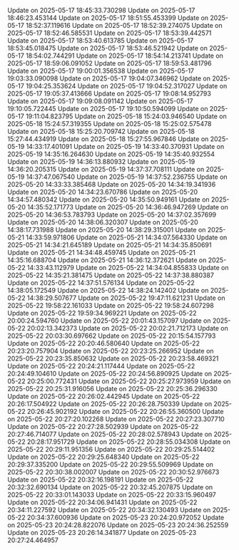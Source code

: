 Update on 2025-05-17 18:45:33.730298
Update on 2025-05-17 18:46:23.453144
Update on 2025-05-17 18:51:55.453399
Update on 2025-05-17 18:52:37.119616
Update on 2025-05-17 18:52:39.274075
Update on 2025-05-17 18:52:46.585531
Update on 2025-05-17 18:53:39.442571
Update on 2025-05-17 18:53:40.613785
Update on 2025-05-17 18:53:45.018475
Update on 2025-05-17 18:53:46.521942
Update on 2025-05-17 18:54:02.744291
Update on 2025-05-17 18:54:14.213741
Update on 2025-05-17 18:59:06.091052
Update on 2025-05-17 18:59:53.481796
Update on 2025-05-17 19:00:01.356538
Update on 2025-05-17 19:03:33.090098
Update on 2025-05-17 19:04:07.346962
Update on 2025-05-17 19:04:25.353624
Update on 2025-05-17 19:04:52.317027
Update on 2025-05-17 19:05:37.413666
Update on 2025-05-17 19:08:14.952793
Update on 2025-05-17 19:09:08.091142
Update on 2025-05-17 19:10:05.722445
Update on 2025-05-17 19:10:50.594099
Update on 2025-05-17 19:11:04.823795
Update on 2025-05-18 15:24:03.946540
Update on 2025-05-18 15:24:57.319355
Update on 2025-05-18 15:25:02.575478
Update on 2025-05-18 15:25:20.709742
Update on 2025-05-18 15:27:44.434919
Update on 2025-05-18 15:27:55.967846
Update on 2025-05-19 14:33:17.401091
Update on 2025-05-19 14:33:40.370931
Update on 2025-05-19 14:35:16.264630
Update on 2025-05-19 14:35:40.932554
Update on 2025-05-19 14:36:13.880932
Update on 2025-05-19 14:36:20.205315
Update on 2025-05-19 14:37:37.708111
Update on 2025-05-19 14:37:47.067540
Update on 2025-05-19 14:37:52.236755
Update on 2025-05-20 14:33:33.385468
Update on 2025-05-20 14:34:19.341936
Update on 2025-05-20 14:34:23.670786
Update on 2025-05-20 14:34:57.480342
Update on 2025-05-20 14:35:50.949161
Update on 2025-05-20 14:35:52.171773
Update on 2025-05-20 14:36:46.947269
Update on 2025-05-20 14:36:53.783793
Update on 2025-05-20 14:37:02.357699
Update on 2025-05-20 14:38:06.320307
Update on 2025-05-20 14:38:17.731988
Update on 2025-05-20 14:38:29.315001
Update on 2025-05-21 14:33:59.971806
Update on 2025-05-21 14:34:07.564330
Update on 2025-05-21 14:34:21.645189
Update on 2025-05-21 14:34:35.850691
Update on 2025-05-21 14:34:48.459745
Update on 2025-05-21 14:35:16.688704
Update on 2025-05-21 14:36:12.372621
Update on 2025-05-22 14:33:43.112979
Update on 2025-05-22 14:34:04.855833
Update on 2025-05-22 14:35:21.381475
Update on 2025-05-22 14:37:38.880387
Update on 2025-05-22 14:37:51.576134
Update on 2025-05-22 14:38:05.172549
Update on 2025-05-22 14:38:24.142402
Update on 2025-05-22 14:38:29.507677
Update on 2025-05-22 19:47:11.621231
Update on 2025-05-22 19:58:22.161033
Update on 2025-05-22 19:58:24.607298
Update on 2025-05-22 19:59:34.969221
Update on 2025-05-22 20:00:24.594760
Update on 2025-05-22 20:01:43.157097
Update on 2025-05-22 20:02:13.342373
Update on 2025-05-22 20:02:21.712173
Update on 2025-05-22 20:03:30.697662
Update on 2025-05-22 20:15:54.157793
Update on 2025-05-22 20:20:46.580640
Update on 2025-05-22 20:23:20.757904
Update on 2025-05-22 20:23:25.266952
Update on 2025-05-22 20:23:35.850632
Update on 2025-05-22 20:23:58.469321
Update on 2025-05-22 20:24:21.117444
Update on 2025-05-22 20:24:49.104610
Update on 2025-05-22 20:24:56.890925
Update on 2025-05-22 20:25:00.772431
Update on 2025-05-22 20:25:27.973959
Update on 2025-05-22 20:25:31.916056
Update on 2025-05-22 20:25:36.296330
Update on 2025-05-22 20:26:02.442945
Update on 2025-05-22 20:26:17.504922
Update on 2025-05-22 20:26:28.750339
Update on 2025-05-22 20:26:45.902192
Update on 2025-05-22 20:26:55.360500
Update on 2025-05-22 20:27:20.102268
Update on 2025-05-22 20:27:23.307710
Update on 2025-05-22 20:27:28.502939
Update on 2025-05-22 20:27:46.714077
Update on 2025-05-22 20:28:02.578943
Update on 2025-05-22 20:28:17.951729
Update on 2025-05-22 20:28:55.034308
Update on 2025-05-22 20:29:11.951356
Update on 2025-05-22 20:29:25.514402
Update on 2025-05-22 20:29:25.648340
Update on 2025-05-22 20:29:37.335200
Update on 2025-05-22 20:29:55.509969
Update on 2025-05-22 20:30:38.002007
Update on 2025-05-22 20:30:52.976673
Update on 2025-05-22 20:32:16.198191
Update on 2025-05-22 20:32:32.690134
Update on 2025-05-22 20:32:45.207875
Update on 2025-05-22 20:33:01.143033
Update on 2025-05-22 20:33:15.960497
Update on 2025-05-22 20:34:06.941431
Update on 2025-05-22 20:34:11.227592
Update on 2025-05-22 20:34:32.130493
Update on 2025-05-22 20:34:37.600936
Update on 2025-05-23 20:24:20.972052
Update on 2025-05-23 20:24:28.822076
Update on 2025-05-23 20:24:36.252559
Update on 2025-05-23 20:26:14.341877
Update on 2025-05-23 20:27:24.464957
